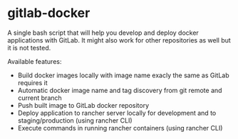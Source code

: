 # gitlab-docker

A single bash script that will help you develop and deploy docker applications with GitLab. It might also work for other repositories as well but it is not tested.

Available features:

- Build docker images locally with image name exacly the same as GitLab requires it
- Automatic docker image name and tag discovery from git remote and current branch
- Push built image to GitLab docker repository
- Deploy application to rancher server locally for development and to staging/production (using rancher CLI)
- Execute commands in running rancher containers (using rancher CLI)

